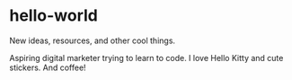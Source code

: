 # hello-world
New ideas, resources, and other cool things.

Aspiring digital marketer trying to learn to code.
I love Hello Kitty and cute stickers. And coffee!
